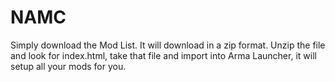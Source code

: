 # NAMC

Simply download the Mod List.  It will download in a zip format.  Unzip the file and look for index.html,  take that file and import into Arma Launcher, it will setup all your mods for you. 
